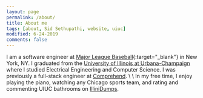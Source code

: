 ```yaml
---
layout: page
permalink: /about/
title: About me
tags: [about, Sid Sethupathi, website, uiuc]
modified: 6-24-2019
comments: false
---
```


I am a software engineer at [Major League Baseball](http://www.mlb.com){:target="_blank"} in New York, NY. I graduated from the [University of Illinois at Urbana-Champaign](http://illinois.edu) where I studied Electrical Engineering and Computer Science. I was previously a full-stack engineer at [Comprehend](http://www.comprehend.com).
\\
\\
In my free time, I enjoy playing the piano, watching any Chicago sports team, and rating and commenting UIUC bathrooms on [IlliniDumps](http://illinidumps.com).
